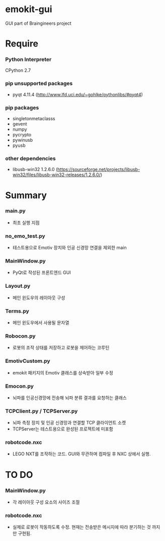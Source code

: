 # emokit-gui
GUI part of Braingineers project

# Require

### Python Interpreter
CPython 2.7

### pip unsupported packages
- pyqt 4.11.4 (http://www.lfd.uci.edu/~gohlke/pythonlibs/#pyqt4)

### pip packages
- singletonmetaclasss
- gevent
- numpy
- pycrypto
- pywinusb
- pyusb

### other dependencies
- libusb-win32 1.2.6.0 (https://sourceforge.net/projects/libusb-win32/files/libusb-win32-releases/1.2.6.0/)


# Summary

### main.py
- 최초 실행 지점
### no_emo_test.py
- 테스트용으로 Emotiv 장치와 인공 신경망 연결을 제외한 main 
### MainWindow.py
- PyQt로 작성된 프론트엔드 GUI
### Layout.py
- 메인 윈도우의 레이아웃 구성
### Terms.py
- 메인 윈도우에서 사용될 문자열
### Robocon.py
- 로봇의 조작 상태를 저장하고 로봇을 제어하는 코루틴
### EmotivCustom.py
- emokit 패키지의 Emotiv 클래스를 상속받아 일부 수정
### Emocon.py
- 뇌파를 인공신경망에 전송해 뇌파 분류 결과를 요청하는 클래스
### TCPClient.py / TCPServer.py
- 뇌파 측정 장치 및 인공 신경망과 연결할 TCP 클라이언트 소켓
- TCPServer는 테스트용으로 완성된 프로젝트에 미포함

### robotcode.nxc
- LEGO NXT를 조작하는 코드. GUI와 무관하며 컴파일 후 NXC 상에서 실행.

# TO DO

### MainWindow.py
- 각 레이아웃 구성 요소의 사이즈 조절
### robotcode.nxc
- 실제로 로봇이 작동하도록 수정. 현재는 전송받은 메시지에 따라 분기하는 것 까지만 구현됨.